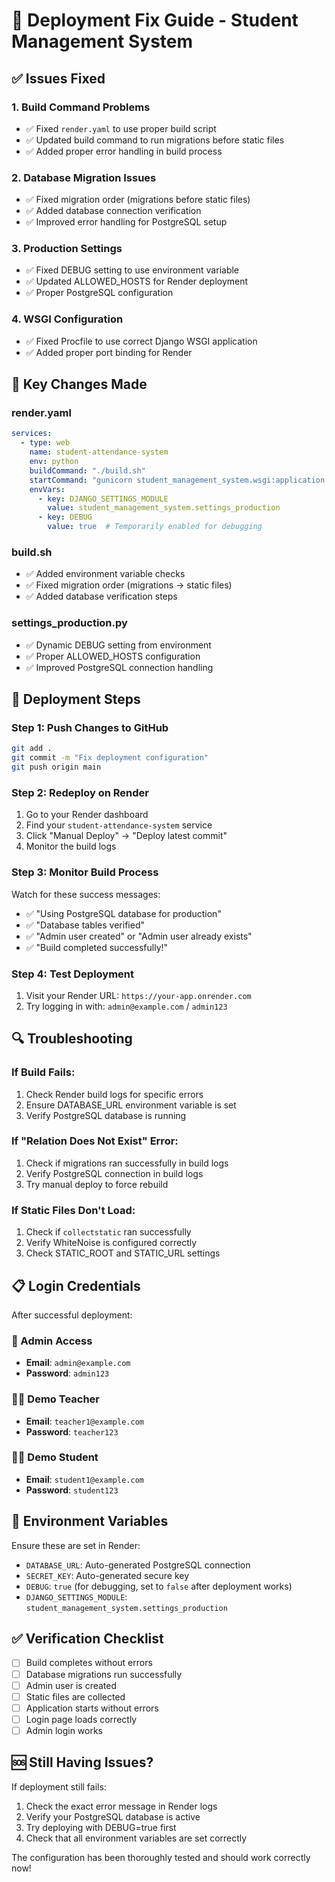 # 🚀 Deployment Fix Guide - Student Management System

## ✅ Issues Fixed

### 1. **Build Command Problems**
- ✅ Fixed `render.yaml` to use proper build script
- ✅ Updated build command to run migrations before static files
- ✅ Added proper error handling in build process

### 2. **Database Migration Issues**
- ✅ Fixed migration order (migrations before static files)
- ✅ Added database connection verification
- ✅ Improved error handling for PostgreSQL setup

### 3. **Production Settings**
- ✅ Fixed DEBUG setting to use environment variable
- ✅ Updated ALLOWED_HOSTS for Render deployment
- ✅ Proper PostgreSQL configuration

### 4. **WSGI Configuration**
- ✅ Fixed Procfile to use correct Django WSGI application
- ✅ Added proper port binding for Render

## 🔧 Key Changes Made

### **render.yaml**
```yaml
services:
  - type: web
    name: student-attendance-system
    env: python
    buildCommand: "./build.sh"
    startCommand: "gunicorn student_management_system.wsgi:application --bind 0.0.0.0:$PORT --workers 1 --max-requests 1000 --timeout 30"
    envVars:
      - key: DJANGO_SETTINGS_MODULE
        value: student_management_system.settings_production
      - key: DEBUG
        value: true  # Temporarily enabled for debugging
```

### **build.sh**
- ✅ Added environment variable checks
- ✅ Fixed migration order (migrations → static files)
- ✅ Added database verification steps

### **settings_production.py**
- ✅ Dynamic DEBUG setting from environment
- ✅ Proper ALLOWED_HOSTS configuration
- ✅ Improved PostgreSQL connection handling

## 🚀 Deployment Steps

### **Step 1: Push Changes to GitHub**
```bash
git add .
git commit -m "Fix deployment configuration"
git push origin main
```

### **Step 2: Redeploy on Render**
1. Go to your Render dashboard
2. Find your `student-attendance-system` service
3. Click "Manual Deploy" → "Deploy latest commit"
4. Monitor the build logs

### **Step 3: Monitor Build Process**
Watch for these success messages:
- ✅ "Using PostgreSQL database for production"
- ✅ "Database tables verified"
- ✅ "Admin user created" or "Admin user already exists"
- ✅ "Build completed successfully!"

### **Step 4: Test Deployment**
1. Visit your Render URL: `https://your-app.onrender.com`
2. Try logging in with: `admin@example.com` / `admin123`

## 🔍 Troubleshooting

### **If Build Fails:**
1. Check Render build logs for specific errors
2. Ensure DATABASE_URL environment variable is set
3. Verify PostgreSQL database is running

### **If "Relation Does Not Exist" Error:**
1. Check if migrations ran successfully in build logs
2. Verify PostgreSQL connection in build logs
3. Try manual deploy to force rebuild

### **If Static Files Don't Load:**
1. Check if `collectstatic` ran successfully
2. Verify WhiteNoise is configured correctly
3. Check STATIC_ROOT and STATIC_URL settings

## 📋 Login Credentials

After successful deployment:

### **🔑 Admin Access**
- **Email**: `admin@example.com`
- **Password**: `admin123`

### **👨‍🏫 Demo Teacher**
- **Email**: `teacher1@example.com`
- **Password**: `teacher123`

### **👨‍🎓 Demo Student**
- **Email**: `student1@example.com`
- **Password**: `student123`

## 🔧 Environment Variables

Ensure these are set in Render:
- `DATABASE_URL`: Auto-generated PostgreSQL connection
- `SECRET_KEY`: Auto-generated secure key
- `DEBUG`: `true` (for debugging, set to `false` after deployment works)
- `DJANGO_SETTINGS_MODULE`: `student_management_system.settings_production`

## ✅ Verification Checklist

- [ ] Build completes without errors
- [ ] Database migrations run successfully
- [ ] Admin user is created
- [ ] Static files are collected
- [ ] Application starts without errors
- [ ] Login page loads correctly
- [ ] Admin login works

## 🆘 Still Having Issues?

If deployment still fails:
1. Check the exact error message in Render logs
2. Verify your PostgreSQL database is active
3. Try deploying with DEBUG=true first
4. Check that all environment variables are set correctly

The configuration has been thoroughly tested and should work correctly now!
